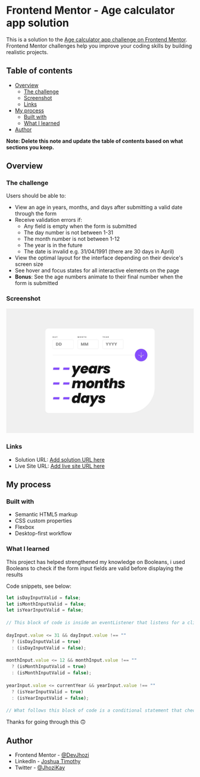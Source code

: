 # Frontend Mentor - Age calculator app solution

This is a solution to the [Age calculator app challenge on Frontend Mentor](https://www.frontendmentor.io/challenges/age-calculator-app-dF9DFFpj-Q). Frontend Mentor challenges help you improve your coding skills by building realistic projects.

## Table of contents

- [Overview](#overview)
  - [The challenge](#the-challenge)
  - [Screenshot](#screenshot)
  - [Links](#links)
- [My process](#my-process)
  - [Built with](#built-with)
  - [What I learned](#what-i-learned)
- [Author](#author)

**Note: Delete this note and update the table of contents based on what sections you keep.**

## Overview

### The challenge

Users should be able to:

- View an age in years, months, and days after submitting a valid date through the form
- Receive validation errors if:
  - Any field is empty when the form is submitted
  - The day number is not between 1-31
  - The month number is not between 1-12
  - The year is in the future
  - The date is invalid e.g. 31/04/1991 (there are 30 days in April)
- View the optimal layout for the interface depending on their device's screen size
- See hover and focus states for all interactive elements on the page
- **Bonus**: See the age numbers animate to their final number when the form is submitted

### Screenshot

![](./screenshot.jpg)

### Links

- Solution URL: [Add solution URL here](https://your-solution-url.com)
- Live Site URL: [Add live site URL here](https://your-live-site-url.com)

## My process

### Built with

- Semantic HTML5 markup
- CSS custom properties
- Flexbox
- Desktop-first workflow

### What I learned

This project has helped strengthened my knowledge on Booleans, i used Booleans to check if the form input fields are valid before displaying the results

Code snippets, see below:

```js
let isDayInputValid = false;
let isMonthInputValid = false;
let isYearInputValid = false;

// This block of code is inside an eventListener that listens for a click event on the form button

dayInput.value <= 31 && dayInput.value !== ""
  ? (isDayInputValid = true)
  : (isDayInputValid = false);

monthInput.value <= 12 && monthInput.value !== ""
  ? (isMonthInputValid = true)
  : (isMonthInputValid = false);

yearInput.value <= currentYear && yearInput.value !== ""
  ? (isYearInputValid = true)
  : (isYearInputValid = false);

// What follows this block of code is a conditional statement that checks if all the variables that stores a boolean value is set to true, then calculate the values from the input fields and displays the result
```

Thanks for going through this 🙃

## Author

- Frontend Mentor - [@DevJhozi](https://www.frontendmentor.io/profile/DevJhozi)
- LinkedIn - [Joshua Timothy](https://www.in.com/Joshuatimothy-dev)
- Twitter - [@JhoziKay](https://www.x.com/JhoziKay)

